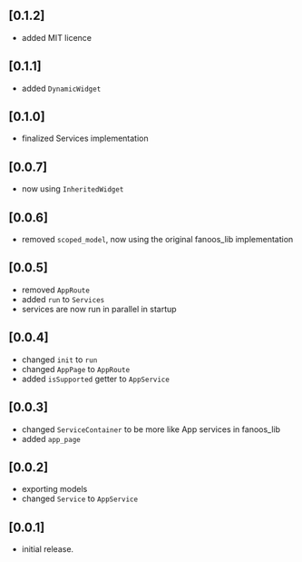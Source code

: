 ## [0.1.2]

* added MIT licence

## [0.1.1]

* added `DynamicWidget`

## [0.1.0]

* finalized Services implementation

## [0.0.7]

* now using `InheritedWidget`

## [0.0.6]

* removed `scoped_model`, now using the original fanoos_lib implementation

## [0.0.5]

* removed `AppRoute`
* added `run` to `Services`
* services are now run in parallel in startup

## [0.0.4]

* changed `init` to `run`
* changed `AppPage` to `AppRoute`
* added `isSupported` getter to `AppService`

## [0.0.3]

* changed `ServiceContainer` to be more like App services in fanoos_lib
* added `app_page`

## [0.0.2]

* exporting models
* changed `Service` to `AppService`

## [0.0.1]

* initial release.
